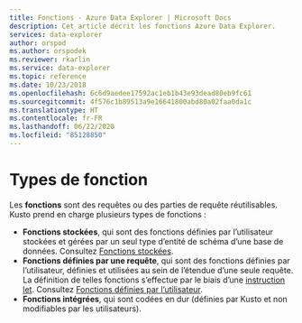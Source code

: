 ```yaml
---
title: Fonctions - Azure Data Explorer | Microsoft Docs
description: Cet article décrit les fonctions Azure Data Explorer.
services: data-explorer
author: orspod
ms.author: orspodek
ms.reviewer: rkarlin
ms.service: data-explorer
ms.topic: reference
ms.date: 10/23/2018
ms.openlocfilehash: 6c6d9aedee17592ac1eb1b43e93dead80eb9fc61
ms.sourcegitcommit: 4f576c1b89513a9e16641800abd80a02faa0da1c
ms.translationtype: HT
ms.contentlocale: fr-FR
ms.lasthandoff: 06/22/2020
ms.locfileid: "85128850"
---
```

# <a name="function-types"></a>Types de fonction

Les **fonctions** sont des requêtes ou des parties de requête réutilisables. Kusto prend en charge plusieurs types de fonctions :

* **Fonctions stockées**, qui sont des fonctions définies par l’utilisateur stockées et gérées par un seul type d’entité de schéma d’une base de données.
  Consultez [Fonctions stockées](../schema-entities/stored-functions.md).
* **Fonctions définies par une requête**, qui sont des fonctions définies par l’utilisateur, définies et utilisées au sein de l’étendue d’une seule requête. La définition de telles fonctions s’effectue par le biais d’une [instruction let](../letstatement.md).
  Consultez [Fonctions définies par l’utilisateur](./user-defined-functions.md).
* **Fonctions intégrées**, qui sont codées en dur (définies par Kusto et non modifiables par les utilisateurs).